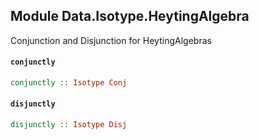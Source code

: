 ## Module Data.Isotype.HeytingAlgebra

Conjunction and Disjunction for HeytingAlgebras

#### `conjunctly`

``` purescript
conjunctly :: Isotype Conj
```

#### `disjunctly`

``` purescript
disjunctly :: Isotype Disj
```


